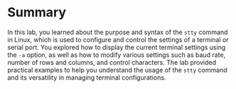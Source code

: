 # Summary

In this lab, you learned about the purpose and syntax of the `stty` command in Linux, which is used to configure and control the settings of a terminal or serial port. You explored how to display the current terminal settings using the `-a` option, as well as how to modify various settings such as baud rate, number of rows and columns, and control characters. The lab provided practical examples to help you understand the usage of the `stty` command and its versatility in managing terminal configurations.
